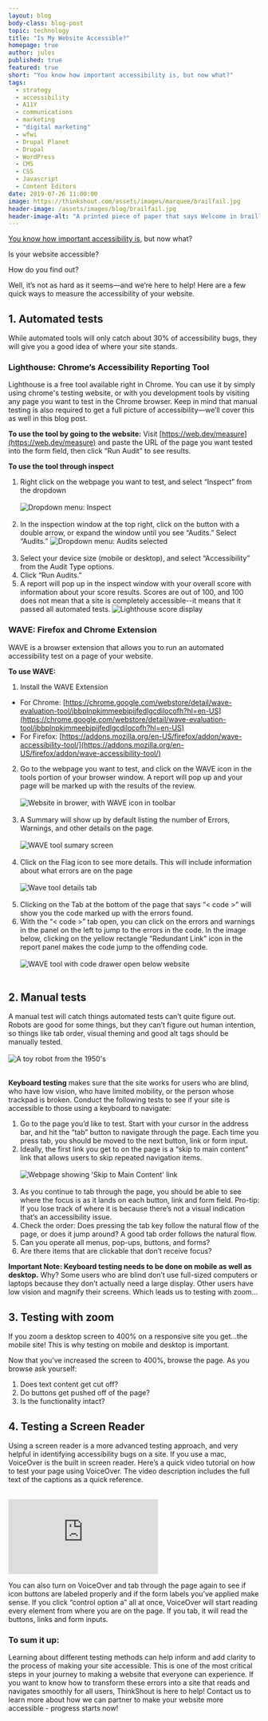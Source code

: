 ```yaml
---
layout: blog
body-class: blog-post
topic: technology
title: "Is My Website Accessible?"
homepage: true
author: jules
published: true
featured: true
short: "You know how important accessibility is, but now what?"
tags:
  - strategy
  - accessibility
  - A11Y
  - communications
  - marketing
  - "digital marketing"
  - wfwi
  - Drupal Planet
  - Drupal
  - WordPress
  - CMS
  - CSS
  - Javascript
  - Content Editors
date: 2019-07-26 11:00:00
image: https://thinkshout.com/assets/images/marquee/brailfail.jpg
header-image: /assets/images/blog/brailfail.jpg
header-image-alt: "A printed piece of paper that says Welcome in braille"
---
```

[You know how important accessibility is](https://thinkshout.com/blog/2018/05/Space-for-Empathy/), but now what?

Is your website accessible?

How do you find out?

Well, it’s not as hard as it seems&mdash;and we’re here to help! Here are a few quick ways to measure the accessibility of your website.

## 1. Automated tests

While automated tools will only catch about 30% of accessibility bugs, they will give you a good idea of where your site stands.

### Lighthouse: Chrome’s Accessibility Reporting Tool
Lighthouse is a free tool available right in Chrome. You can use it by simply using chrome's testing website, or with you development tools by visiting any page you want to test in the Chrome browser. Keep in mind that manual testing is also required to get a full picture of accessibility&mdash;we’ll cover this as well in this blog post.

**To use the tool by going to the website:**
Visit [https://web.dev/measure](https://web.dev/measure) and paste the URL of the page you want tested into the form field, then click “Run Audit” to see results.

**To use the tool through inspect**

1. Right click on the webpage you want to test, and select “Inspect” from the dropdown<br><br>
![Dropdown menu: Inspect](/assets/images/blog/a11y.1.png)<br><br>
2. In the inspection window at the top right, click on the button with a double arrow, or expand the window until you see “Audits.” Select “Audits.”
![Dropdown menu: Audits selected](/assets/images/blog/a11y.2.png)<br><br>
3. Select your device size (mobile or desktop), and select “Accessibility” from the Audit Type options.
4. Click “Run Audits.”
5. A report will pop up in the inspect window with your overall score with information about your score results. Scores are out of 100, and 100 does not mean that a site is completely accessible--it means that it passed all automated tests.
![Lighthouse score display](/assets/images/blog/a11y.3.png)


### WAVE: Firefox and Chrome Extension
WAVE is a browser extension that allows you to run an automated accessibility test on a page of your website.

**To use WAVE:**
1. Install the WAVE Extension
  - For Chrome: [https://chrome.google.com/webstore/detail/wave-evaluation-tool/jbbplnpkjmmeebjpijfedlgcdilocofh?hl=en-US](https://chrome.google.com/webstore/detail/wave-evaluation-tool/jbbplnpkjmmeebjpijfedlgcdilocofh?hl=en-US)
  - For Firefox: [https://addons.mozilla.org/en-US/firefox/addon/wave-accessibility-tool/](https://addons.mozilla.org/en-US/firefox/addon/wave-accessibility-tool/)
2. Go to the webpage you want to test, and click on the WAVE icon in the tools portion of your browser window. A report will pop up and your page will be marked up with the results of the review.<br><br>
![Website in brower, with WAVE icon in toolbar](/assets/images/blog/a11y.4.png)<br><br>
3. A Summary will show up by default listing the number of Errors, Warnings, and other details on the page.<br><br>
![WAVE tool sumary screen](/assets/images/blog/a11y.5.png)<br><br>
4. Click on the Flag icon to see more details. This will include information about what errors are on the page<br><br>
![Wave tool details tab](/assets/images/blog/a11y.6.png)<br><br>
5. Clicking on the Tab at the bottom of the page that says “< code >” will show you the code marked up with the errors found.
6. With the “< code >” tab open, you can click on the errors and warnings in the panel on the left to jump to the errors in the code. In the image below, clicking on the yellow rectangle “Redundant Link” icon in the report panel makes the code jump to the offending code.<br><br>
![WAVE tool with code drawer open below website](/assets/images/blog/a11y.7.png)<br><br>


## 2. Manual tests

A manual test will catch things automated tests can’t quite figure out. Robots are good for some things, but they can’t figure out human intention, so things like tab order, visual theming and good alt tags should be manually tested.<br><br>
![A toy robot from the 1950's](/assets/images/blog/a11y.8.jpg)<br><br>

**Keyboard testing** makes sure that the site works for users who are blind, who have low vision, who have limited mobility, or the person whose trackpad is broken. Conduct the following tests to see if your site is accessible to those using a keyboard to navigate:

1. Go to the page you’d like to test. Start with your cursor in the address bar, and hit the “tab” button to navigate through the page. Each time you press tab, you should be moved to the next button, link or form input.
2. Ideally, the first link you get to on the page is a “skip to main content” link that allows users to skip repeated navigation items.<br><br>
![Webpage showing 'Skip to Main Content' link](/assets/images/blog/a11y.9.png)<br><br>
3. As you continue to tab through the page, you should be able to see where the focus is as it lands on each button, link and form field. Pro-tip: If you lose track of where it is because there’s not a visual indication that’s an accessibility issue.
4. Check the order: Does pressing the tab key follow the natural flow of the page, or does it jump around? A good tab order follows the natural flow.
5. Can you operate all menus, pop-ups, buttons, and forms?
6. Are there items that are clickable that don’t receive focus?

**Important Note: Keyboard testing needs to be done on mobile as well as desktop.** Why? Some users who are blind don’t use full-sized computers or laptops because they don’t actually need a large display. Other users have low vision and magnify their screens. Which leads us to testing with zoom...

## 3. Testing with zoom

If you zoom a desktop screen to 400% on a responsive site you get...the mobile site! This is why testing on mobile and desktop is important.

Now that you’ve increased the screen to 400%, browse the page. As you browse ask yourself:

1. Does text content get cut off?
2. Do buttons get pushed off of the page?
3. Is the functionality intact?

## 4. Testing a Screen Reader
Using a screen reader is a more advanced testing approach, and very helpful in identifying accessibility bugs on a site. If you use a mac, VoiceOver is the built in screen reader. Here’s a quick video tutorial on how to test your page using VoiceOver. The video description includes the full text of the captions as a quick reference.<br><br>

<iframe title="Mac screenreader 101 for QA and Development" frameborder="0" scrolling="no" marginheight="0" marginwidth="0" type="text/html" src="https://www.youtube.com/embed/gXp3MLYOWb0?autoplay=0&fs=0&iv_load_policy=3&showinfo=0&rel=0&cc_load_policy=0&start=0&end=0"></iframe><br>

You can also turn on VoiceOver and tab through the page again to see if icon buttons are labeled properly and if the form labels you’ve applied make sense. If you click “control option a” all at once, VoiceOver will start reading every element from where you are on the page. If you tab, it will read the buttons, links and form inputs.

### To sum it up:

Learning about different testing methods can help inform and add clarity to the process of making your site accessible. This is one of the most critical steps in your journey to making a website that everyone can experience. If you want to know how to transform these errors into a site that reads and navigates smoothly for all users, ThinkShout is here to help! Contact us to learn more about how we can partner to make your website more accessible - progress starts now!
